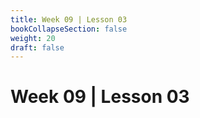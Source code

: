 ```yaml
---
title: Week 09 | Lesson 03
bookCollapseSection: false
weight: 20
draft: false
---
```


# Week 09 | Lesson 03